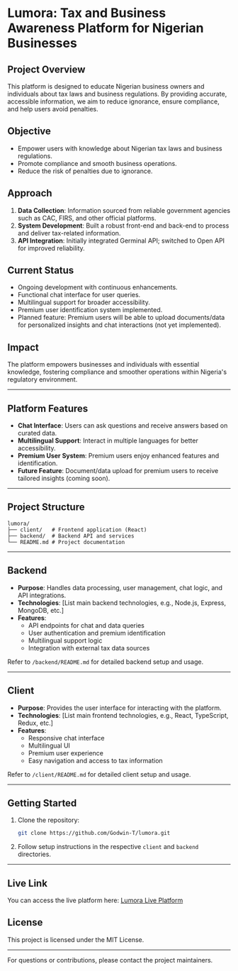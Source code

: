 # Lumora: Tax and Business Awareness Platform for Nigerian Businesses

## Project Overview

This platform is designed to educate Nigerian business owners and individuals about tax laws and business regulations. By providing accurate, accessible information, we aim to reduce ignorance, ensure compliance, and help users avoid penalties.

## Objective

- Empower users with knowledge about Nigerian tax laws and business regulations.
- Promote compliance and smooth business operations.
- Reduce the risk of penalties due to ignorance.

## Approach

1. **Data Collection**: Information sourced from reliable government agencies such as CAC, FIRS, and other official platforms.
2. **System Development**: Built a robust front-end and back-end to process and deliver tax-related information.
3. **API Integration**: Initially integrated Germinal API; switched to Open API for improved reliability.

## Current Status

- Ongoing development with continuous enhancements.
- Functional chat interface for user queries.
- Multilingual support for broader accessibility.
- Premium user identification system implemented.
- Planned feature: Premium users will be able to upload documents/data for personalized insights and chat interactions (not yet implemented).

## Impact

The platform empowers businesses and individuals with essential knowledge, fostering compliance and smoother operations within Nigeria's regulatory environment.

---

## Platform Features

- **Chat Interface**: Users can ask questions and receive answers based on curated data.
- **Multilingual Support**: Interact in multiple languages for better accessibility.
- **Premium User System**: Premium users enjoy enhanced features and identification.
- **Future Feature**: Document/data upload for premium users to receive tailored insights (coming soon).

---

## Project Structure

```
lumora/
├── client/   # Frontend application (React)
├── backend/  # Backend API and services
└── README.md # Project documentation
```

---

## Backend

- **Purpose**: Handles data processing, user management, chat logic, and API integrations.
- **Technologies**: [List main backend technologies, e.g., Node.js, Express, MongoDB, etc.]
- **Features**:
  - API endpoints for chat and data queries
  - User authentication and premium identification
  - Multilingual support logic
  - Integration with external tax data sources

Refer to `/backend/README.md` for detailed backend setup and usage.

---

## Client

- **Purpose**: Provides the user interface for interacting with the platform.
- **Technologies**: [List main frontend technologies, e.g., React, TypeScript, Redux, etc.]
- **Features**:
  - Responsive chat interface
  - Multilingual UI
  - Premium user experience
  - Easy navigation and access to tax information

Refer to `/client/README.md` for detailed client setup and usage.

---

## Getting Started

1. Clone the repository:
   ```bash
   git clone https://github.com/Godwin-T/lumora.git
   ```
2. Follow setup instructions in the respective `client` and `backend` directories.

---
## Live Link

You can access the live platform here: [Lumora Live Platform](https://lumora.hundred.name.ng/)

## License

This project is licensed under the MIT License.

---

For questions or contributions, please contact the project maintainers.
